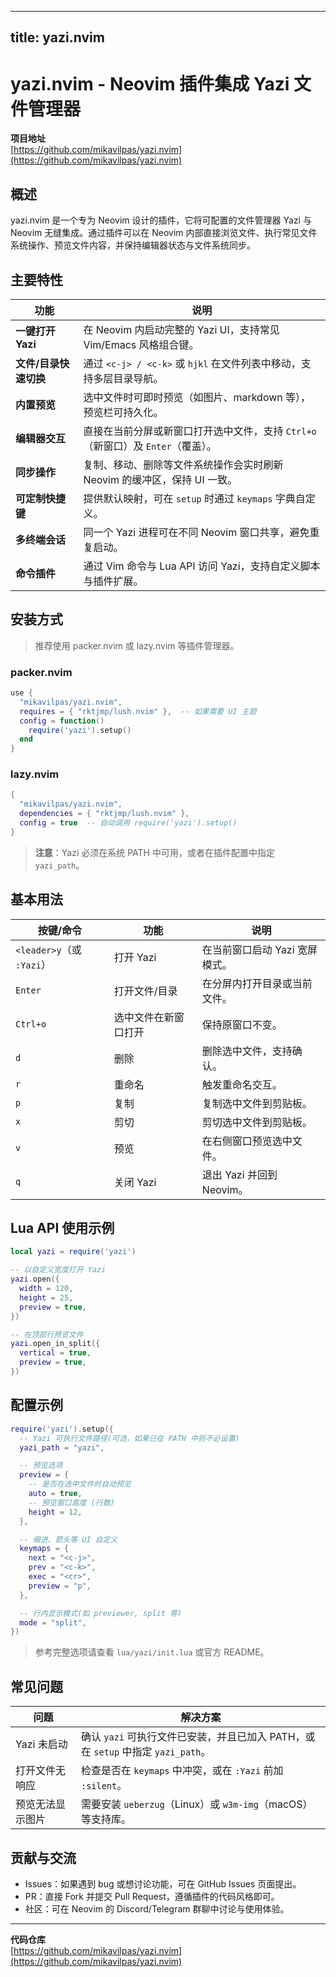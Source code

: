 
---
title: yazi.nvim
---


# yazi.nvim - Neovim 插件集成 Yazi 文件管理器

**项目地址**  
[https://github.com/mikavilpas/yazi.nvim](https://github.com/mikavilpas/yazi.nvim)

## 概述
yazi.nvim 是一个专为 Neovim 设计的插件，它将可配置的文件管理器 Yazi 与 Neovim 无缝集成。通过插件可以在 Neovim 内部直接浏览文件、执行常见文件系统操作、预览文件内容，并保持编辑器状态与文件系统同步。

## 主要特性
| 功能 | 说明 |
|------|------|
| **一键打开 Yazi** | 在 Neovim 内启动完整的 Yazi UI，支持常见 Vim/Emacs 风格组合键。 |
| **文件/目录快速切换** | 通过 `<c-j> / <c-k>` 或 `hjkl` 在文件列表中移动，支持多层目录导航。 |
| **内置预览** | 选中文件时可即时预览（如图片、markdown 等），预览栏可持久化。 |
| **编辑器交互** | 直接在当前分屏或新窗口打开选中文件，支持 `Ctrl+o`（新窗口）及 `Enter`（覆盖）。 |
| **同步操作** | 复制、移动、删除等文件系统操作会实时刷新 Neovim 的缓冲区，保持 UI 一致。 |
| **可定制快捷键** | 提供默认映射，可在 `setup` 时通过 `keymaps` 字典自定义。 |
| **多终端会话** | 同一个 Yazi 进程可在不同 Neovim 窗口共享，避免重复启动。 |
| **命令插件** | 通过 Vim 命令与 Lua API 访问 Yazi，支持自定义脚本与插件扩展。 |

## 安装方式

> 推荐使用 packer.nvim 或 lazy.nvim 等插件管理器。

### packer.nvim

```lua
use {
  "mikavilpas/yazi.nvim",
  requires = { "rktjmp/lush.nvim" },  -- 如果需要 UI 主题
  config = function()
    require('yazi').setup()
  end
}
```

### lazy.nvim

```lua
{
  "mikavilpas/yazi.nvim",
  dependencies = { "rktjmp/lush.nvim" },
  config = true  -- 自动调用 require('yazi').setup()
}
```

> **注意**：Yazi 必须在系统 PATH 中可用，或者在插件配置中指定 `yazi_path`。

## 基本用法

| 按键/命令 | 功能 | 说明 |
|------------|------|------|
| `<leader>y`（或 `:Yazi`） | 打开 Yazi | 在当前窗口启动 Yazi 宽屏模式。 |
| `Enter` | 打开文件/目录 | 在分屏内打开目录或当前文件。 |
| `Ctrl+o` | 选中文件在新窗口打开 | 保持原窗口不变。 |
| `d` | 删除 | 删除选中文件，支持确认。 |
| `r` | 重命名 | 触发重命名交互。 |
| `p` | 复制 | 复制选中文件到剪贴板。 |
| `x` | 剪切 | 剪切选中文件到剪贴板。 |
| `v` | 预览 | 在右侧窗口预览选中文件。 |
| `q` | 关闭 Yazi | 退出 Yazi 并回到 Neovim。 |

## Lua API 使用示例

```lua
local yazi = require('yazi')

-- 以自定义宽度打开 Yazi
yazi.open({
  width = 120,
  height = 25,
  preview = true,
})

-- 在顶部行预览文件
yazi.open_in_split({
  vertical = true,
  preview = true,
})
```

## 配置示例

```lua
require('yazi').setup({
  -- Yazi 可执行文件路径(可选，如果已在 PATH 中则不必设置)
  yazi_path = "yazi",

  -- 预览选项
  preview = {
    -- 是否在选中文件时自动预览
    auto = true,
    -- 预览窗口高度 (行数)
    height = 12,
  },

  -- 缩进、箭头等 UI 自定义
  keymaps = {
    next = "<c-j>",
    prev = "<c-k>",
    exec = "<cr>",
    preview = "p",
  },

  -- 行内显示模式(如 previewer, split 等)
  mode = "split",
})
```

> 参考完整选项请查看 `lua/yazi/init.lua` 或官方 README。

## 常见问题

| 问题 | 解决方案 |
|------|----------|
| Yazi 未启动 | 确认 `yazi` 可执行文件已安装，并且已加入 PATH，或在 `setup` 中指定 `yazi_path`。 |
| 打开文件无响应 | 检查是否在 `keymaps` 中冲突，或在 `:Yazi` 前加 `:silent`。 |
| 预览无法显示图片 | 需要安装 `ueberzug`（Linux）或 `w3m-img`（macOS）等支持库。 |

## 贡献与交流

- Issues：如果遇到 bug 或想讨论功能，可在 GitHub Issues 页面提出。
- PR：直接 Fork 并提交 Pull Request，遵循插件的代码风格即可。
- 社区：可在 Neovim 的 Discord/Telegram 群聊中讨论与使用体验。

---

**代码仓库**  
[https://github.com/mikavilpas/yazi.nvim](https://github.com/mikavilpas/yazi.nvim)
